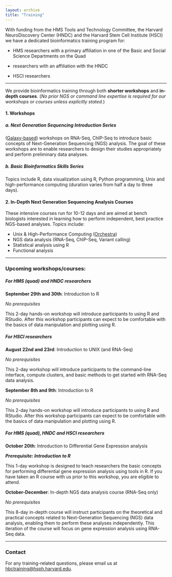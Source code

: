 ```yaml
---
layout: archive
title: "Training"
---
```

With funding from the HMS Tools and Technology Committee, the Harvard NeuroDiscovery Center (HNDC) and the Harvard Stem Cell Institute (HSCI) we have a dedicated bioinformatics training program for:

- HMS researchers with a primary affiliation in one of the Basic and Social Science Departments on the Quad 

- researchers with an affiliation with the HNDC

- HSCI researchers 

---

We provide bioinformatics training through both **shorter workshops** and **in-depth courses**.
(*No prior NGS or command line expertise is required for our workshops or courses unless explicitly stated.*)

#### 1. Workshops 

##### a. Next Generation Sequencing Introduction Series
([Galaxy-based](https://wiki.galaxyproject.org/)) workshops on RNA-Seq, ChIP-Seq to introduce basic concepts of Next-Generation Sequencing (NGS) analysis. The goal of these workshops are to enable researchers to design their studies appropriately and perform preliminary data analyses.

##### b. Basic Bioinformatics Skills Series
Topics include R, data visualization using R, Python programming, Unix and high-performance computing (duration varies from half a day to three days).

#### 2.  In-Depth Next Generation Sequencing Analysis Courses
These intensive courses run for 10-12 days and are aimed at bench biologists interested in learning how to perform independent, best practice NGS-based analyses. Topics include:

- Unix & High-Performance Computing ([Orchestra](https://rc.hms.harvard.edu/#orchestra))
- NGS data analysis (RNA-Seq, ChIP-Seq, Variant calling)
- Statistical analysis using R
- Functional analysis

---

### Upcoming workshops/courses:

##### For HMS (quad) and HNDC researchers

**September 29th and 30th**: Introduction to R

*No prerequisites*

This 2-day hands-on workshop will introduce participants to using R and RStudio. After this workshop participants can expect to be comfortable with the basics of data manipulation and plotting using R. 

##### For HSCI researchers

**August 22nd and 23rd**: Introduction to UNIX (and RNA-Seq)

*No prerequisites*

This 2-day workshop will introduce participants to the command-line interface, compute clusters, and basic methods to get started with RNA-Seq data analysis.

**September 8th and 9th**: Introduction to R

*No prerequisites*

This 2-day hands-on workshop will introduce participants to using R and RStudio. After this workshop participants can expect to be comfortable with the basics of data manipulation and plotting using R. 

##### For HMS (quad), HNDC and HSCI researchers

**October 20th**: Introduction to Differential Gene Expression analysis

***Prerequisite: Introduction to R***

This 1-day workshop is designed to teach researchers the basic concepts for performing differential gene expression analysis using tools in R. If you have taken an R course with us prior to this workshop, you are eligible to attend.

**October-December**: In-depth NGS data analysis course (RNA-Seq only)

*No prerequisites*

This 8-day in-depth course will instruct participants on the theoretical and practical concepts related to Next-Generation Sequencing (NGS) data analysis, enabling them to perform these analyses independently. This iteration of the course will focus on gene expression analysis using RNA-Seq data.

---

### Contact

For any training-related questions, please email us at [hbctraining@hsph.harvard.edu](mailto:hbctraining@hsph.harvard.edu).


